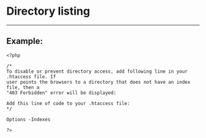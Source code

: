 # Directory listing
-------

## Example:


    <?php

	/*
	To disable or prevent directory access, add following line in your .htaccess file. If
	user points the browsers to a directory that does not have an index file, then a
	"403 Forbidden" error will be displayed:

	Add this line of code to your .htaccess file:
	*/

	Options -Indexes

	?>
